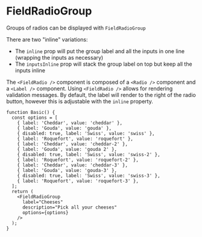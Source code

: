 # FieldRadioGroup

Groups of radios can be displayed with `FieldRadioGroup`

There are two "inline" variations:

- The `inline` prop will put the group label and all the inputs in one line (wrapping the inputs as necessary)
- The `inputsInline` prop will stack the group label on top but keep all the inputs inline

The `<FieldRadio />` component is composed of a `<Radio />` component
and a `<Label />` component. Using `<FieldRadio />` allows for rendering validation
messages. By default, the label will render to the right of the radio button, however
this is adjustable with the `inline` property.

```tsx
function Basic() {
  const options = [
    { label: 'Cheddar', value: 'cheddar' },
    { label: 'Gouda', value: 'gouda' },
    { disabled: true, label: 'Swiss', value: 'swiss' },
    { label: 'Roquefort', value: 'roquefort' },
    { label: 'Cheddar', value: 'cheddar-2' },
    { label: 'Gouda', value: 'gouda 2' },
    { disabled: true, label: 'Swiss', value: 'swiss-2' },
    { label: 'Roquefort', value: 'roquefort-2' },
    { label: 'Cheddar', value: 'cheddar-3' },
    { label: 'Gouda', value: 'gouda-3' },
    { disabled: true, label: 'Swiss', value: 'swiss-3' },
    { label: 'Roquefort', value: 'roquefort-3' },
  ];
  return (
    <FieldRadioGroup
      label="Cheeses"
      description="Pick all your cheeses"
      options={options}
    />
  );
}
```
